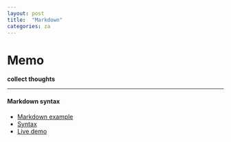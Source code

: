 ```yaml
---
layout: post
title:  "Markdown"
categories: za
---
```

Memo
=====

**collect thoughts**
___

#### Markdown syntax

* [Markdown example](https://github.com/adam-p/markdown-here/edit/master/README.md)
* [Syntax](https://github.com/adam-p/markdown-here/wiki/Markdown-Cheatsheet)
* [Live demo](http://markdown-here.com/livedemo.html)